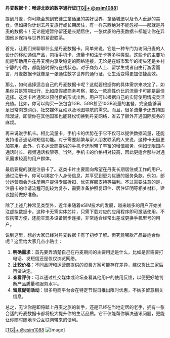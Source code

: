 **丹麦数据卡：畅游北欧的数字通行证[[TG💪+ @esim1088](https://t.me/s/esim1088)]**

提到丹麦，你可能会想到安徒生童话里的美好世界、童话城堡以及令人垂涎的美食。但如果你计划去丹麦旅行或长期居住，有一样东西绝对不能忽视——那就是丹麦的数据卡！无论是短暂停留还是长期居住，一张优质的丹麦数据卡都能让你在异国他乡保持与世界的紧密联系。

首先，让我们来聊聊什么是丹麦数据卡。简单来说，它是一种专门为访问丹麦的人设计的移动通信产品，包括手机卡、流量卡和注册卡等多种类型。这些卡的主要功能是帮助用户在丹麦境内享受稳定的网络连接，无论是在城市繁华的街头还是乡村宁静的小路，都能随时保持在线状态。对于商务人士、留学生或者自由行游客而言，丹麦数据卡就像是一张通往数字世界的通行证，让生活变得更加便捷高效。

那么，如何选择适合自己的丹麦数据卡呢？这就要根据你的具体需求来决定了。如果你只是短期出行，比如度假或商务考察，那么一款高性价比的流量卡可能是最佳选择。这类卡片通常以预付费的形式出售，用户可以根据自己的实际使用情况灵活充值。比如，你可以购买一张包含1GB、5GB甚至10GB流量的套餐，完全能够满足日常浏览网页、社交媒体互动以及地图导航的需求。而且，很多流量卡还支持国际漫游，即使你在其他国家也能轻松切换到丹麦网络，省去了额外开通国际服务的麻烦。

再来说说手机卡。相比流量卡，手机卡的优势在于它不仅可以提供数据流量，还能支持语音通话和短信功能。对于需要频繁与家人朋友联系的人来说，这种卡无疑更加实用。此外，许多运营商提供的手机卡还附带了丰富的增值服务，例如无限国内通话时长、视频通话权限等。当然，手机卡的价格相对较高，因此更适合那些对通讯需求较高的用户群体。

最后要提的就是注册卡了。这类卡片主要面向希望在丹麦长期居住或工作的用户。通过注册卡，你可以绑定个人身份信息，并享受到更为优惠的服务条款。例如，部分运营商会为注册用户提供专属折扣、优先客服支持等福利。不过需要注意的是，注册卡的申请流程可能较为复杂，需要准备护照复印件、居住证明等相关材料，建议提前做好准备。

除了上述几种常见类型外，近年来随着eSIM技术的发展，越来越多的用户开始关注虚拟数据卡。这种卡无需实体芯片，只需下载对应的应用程序即可激活使用。不仅携带方便，还能实现多设备同步连接，非常适合经常出差或更换手机型号的用户。

说到这里，想必大家已经对丹麦数据卡有了初步了解。但究竟哪款产品最适合你呢？这里给大家几点小贴士：

1. **明确需求**：首先要弄清楚自己在丹麦期间的主要用途是什么，比如是否需要打电话、发短信还是仅仅浏览网络。
2. **比较价格**：不同品牌和运营商提供的资费方案可能存在差异，建议货比三家后再做决定。
3. **查看评价**：可以通过社交媒体或论坛查看其他用户的使用反馈，以便更好地判断产品质量和服务水平。
4. **留意促销活动**：很多电商平台会在特定节假日推出限时优惠，不妨多留意相关信息。

总之，无论你是即将踏上丹麦之旅的新手，还是已经在当地定居的老手，拥有一张合适的丹麦数据卡都将极大提升你的生活品质。它不仅能帮你解决通讯问题，更能让你随时随地享受互联网带来的便利。

[[TG💪+ @esim1088](https://t.me/s/esim1088) ![Image](https://i.postimg.cc/4NQfJmqS/Snipaste-2025-05-13-00-14-12.png)]